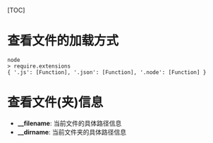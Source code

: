 [TOC]

# 查看文件的加载方式

```shell
node
> require.extensions
{ '.js': [Function], '.json': [Function], '.node': [Function] }
```

# 查看文件(夹)信息

- **__filename**: 当前文件的具体路径信息
- **__dirname**: 当前文件夹的具体路径信息